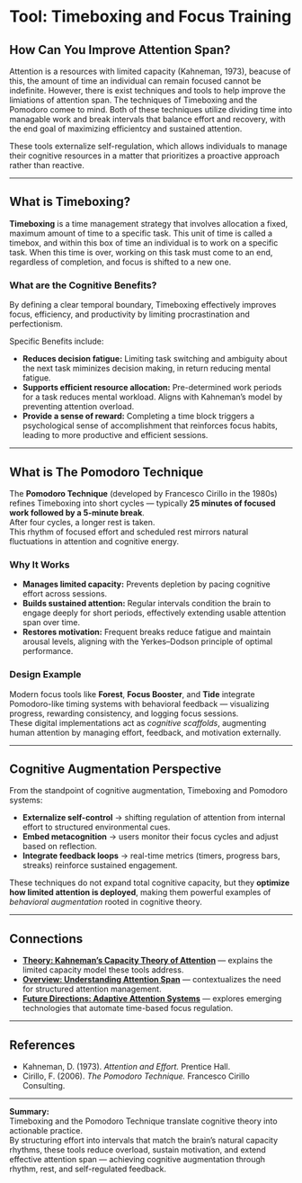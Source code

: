 # Tool: Timeboxing and Focus Training

## How Can You Improve Attention Span?
Attention is a resources with limited capacity (Kahneman, 1973), beacuse of this, the amount of time an individual can remain focused cannot be indefinite. However, there is exist techniques and tools to help improve the limiations of attention span. The techniques of Timeboxing and the Pomodoro comee to mind. Both of these techniques utilize dividing time into managable work and break intervals that balance effort and recovery, with the end goal of maximizing efficientcy and sustained attention.

These tools externalize self-regulation, which allows individuals to manage their cognitive resources in a matter that prioritizes a proactive approach rather than reactive.

---

## What is Timeboxing?
**Timeboxing** is a time management strategy that involves allocation a fixed, maximum amount of time to a specific task.
This unit of time is called a timebox, and within this box of time an individual is to work on a specific task.
When this time is over, working on this task must come to an end, regardless of completion, and focus is shifted to a new one.

### What are the Cognitive Benefits?
By defining a clear temporal boundary, Timeboxing effectively improves focus, efficiency, and productivity by limiting procrastination and perfectionism. 

Specific Benefits include:
- **Reduces decision fatigue:** Limiting task switching and ambiguity about the next task miminizes decision making, in return reducing mental fatigue.
- **Supports efficient resource allocation:** Pre-determined work periods for a task reduces mental workload. Aligns with Kahneman’s model by preventing attention overload.  
- **Provide a sense of reward:** Completing a time block triggers a psychological sense of accomplishment that reinforces focus habits, leading to more productive and efficient sessions.

---

## What is The Pomodoro Technique



The **Pomodoro Technique** (developed by Francesco Cirillo in the 1980s) refines Timeboxing into short cycles — typically **25 minutes of focused work followed by a 5-minute break**.  
After four cycles, a longer rest is taken.  
This rhythm of focused effort and scheduled rest mirrors natural fluctuations in attention and cognitive energy.

### Why It Works
- **Manages limited capacity:** Prevents depletion by pacing cognitive effort across sessions.  
- **Builds sustained attention:** Regular intervals condition the brain to engage deeply for short periods, effectively extending usable attention span over time.  
- **Restores motivation:** Frequent breaks reduce fatigue and maintain arousal levels, aligning with the Yerkes–Dodson principle of optimal performance.

### Design Example
Modern focus tools like **Forest**, **Focus Booster**, and **Tide** integrate Pomodoro-like timing systems with behavioral feedback — visualizing progress, rewarding consistency, and logging focus sessions.  
These digital implementations act as *cognitive scaffolds*, augmenting human attention by managing effort, feedback, and motivation externally.

---

## Cognitive Augmentation Perspective
From the standpoint of cognitive augmentation, Timeboxing and Pomodoro systems:
- **Externalize self-control** → shifting regulation of attention from internal effort to structured environmental cues.  
- **Embed metacognition** → users monitor their focus cycles and adjust based on reflection.  
- **Integrate feedback loops** → real-time metrics (timers, progress bars, streaks) reinforce sustained engagement.

These techniques do not expand total cognitive capacity, but they **optimize how limited attention is deployed**, making them powerful examples of *behavioral augmentation* rooted in cognitive theory.

---

## Connections
- [**Theory: Kahneman’s Capacity Theory of Attention**](Theory.md) — explains the limited capacity model these tools address.  
- [**Overview: Understanding Attention Span**](Overview.md) — contextualizes the need for structured attention management.  
- [**Future Directions: Adaptive Attention Systems**](Future_Directions.md) — explores emerging technologies that automate time-based focus regulation.

---

## References
- Kahneman, D. (1973). *Attention and Effort.* Prentice Hall.  
- Cirillo, F. (2006). *The Pomodoro Technique.* Francesco Cirillo Consulting.

---

**Summary:**  
Timeboxing and the Pomodoro Technique translate cognitive theory into actionable practice.  
By structuring effort into intervals that match the brain’s natural capacity rhythms, these tools reduce overload, sustain motivation, and extend effective attention span — achieving cognitive augmentation through rhythm, rest, and self-regulated feedback.
